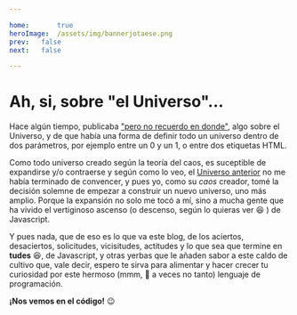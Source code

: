 ```yaml
---

home:		true
heroImage:	/assets/img/bannerjotaese.png
prev: 	false
next: 	false

---
```


# Ah, si, sobre "el Universo"...

Hace algún tiempo, publicaba ["pero no recuerdo en donde"][1], algo sobre
el Universo, y de que había una forma de definir todo un universo dentro de dos
parámetros, por ejemplo entre un 0 y un 1, o entre dos etiquetas HTML.

Como todo universo creado según la teoría del caos, es suceptible de expandirse
y/o contraerse y según como lo veo, el [Universo anterior][2] no me
había terminado de convencer, y pues yo, como su _caos_ creador, tomé la
decisión solemne de empezar a construir un nuevo universo, uno más amplio.
Porque la expansión no solo me tocó a mí, sino a mucha gente que ha vivido el
vertiginoso ascenso (o descenso, según lo quieras ver :laughing: ) de
Javascript.

Y pues nada, que de eso es lo que va este blog, de los aciertos, desaciertos,
solicitudes, vicisitudes, actitudes y lo que sea que termine en **tudes**
:laughing:, de Javascript, y otras yerbas que le añaden sabor a este caldo de
cultivo que, vale decir, espero te sirva para alimentar y hacer crecer tu
curiosidad por este hermoso (mmm, :thinking: a veces no tanto) lenguaje de
programación.

**¡Nos vemos en el código!** :wink:

[1]: https://jotaeseymas.wordpress.com/2015/01/18/dicen-que-el-universo/
[2]: https://jotaeseymas.wordpress.com
